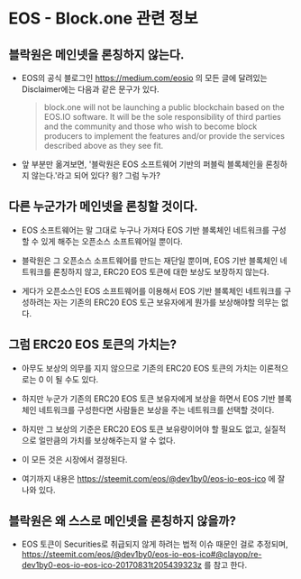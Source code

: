 # EOS - Block.one 관련 정보

## 블락원은 메인넷을 론칭하지 않는다.

- EOS의 공식 블로그인 https://medium.com/eosio 의 모든 글에 달려있는 Disclaimer에는 다음과 같은 문구가 있다.

  >block.one will not be launching a public blockchain based on the EOS.IO software. It will be the sole responsibility of third parties and the community and those who wish to become block producers to implement the features and/or provide the services described above as they see fit.

- 앞 부분만 옮겨보면, '블락원은 EOS 소프트웨어 기반의 퍼블릭 블록체인을 론칭하지 않는다.'라고 되어 있다? 읭? 그럼 누가?

## 다른 누군가가 메인넷을 론칭할 것이다.

- EOS 소프트웨어는 말 그대로 누구나 가져다 EOS 기반 블록체인 네트워크를 구성할 수 있게 해주는 오픈소스 소프트웨어일 뿐이다.

- 블락원은 그 오픈소스 소프트웨어를 만드는 재단일 뿐이며, EOS 기반 블록체인 네트워크를 론칭하지 않고, ERC20 EOS 토큰에 대한 보상도 보장하지 않는다.

- 게다가 오픈소스인 EOS 소프트웨어를 이용해서 EOS 기반 블록체인 네트워크를 구성하려는 자는 기존의 ERC20 EOS 토근 보유자에게 뭔가를 보상해야할 의무는 없다.

## 그럼 ERC20 EOS 토큰의 가치는?

- 아무도 보상의 의무를 지지 않으므로 기존의 ERC20 EOS 토큰의 가치는 이론적으로는 0 이 될 수도 있다.

- 하지만 누군가 기존의 ERC20 EOS 토큰 보유자에게 보상을 하면서 EOS 기반 블록체인 네트워크를 구성한다면 사람들은 보상을 주는 네트워크를 선택할 것이다.

- 하지만 그 보상의 기준은 ERC20 EOS 토큰 보유량이어야 할 필요도 없고, 실질적으로 얼만큼의 가치를 보상해주는지 알 수 없다.

- 이 모든 것은 시장에서 결정된다.

- 여기까지 내용은 https://steemit.com/eos/@dev1by0/eos-io-eos-ico 에 잘 나와 있다.

## 블락원은 왜 스스로 메인넷을 론칭하지 않을까?

- EOS 토큰이 Securities로 취급되지 않게 하려는 법적 이슈 때문인 걸로 추정되며, https://steemit.com/eos/@dev1by0/eos-io-eos-ico#@clayop/re-dev1by0-eos-io-eos-ico-20170831t205439323z 를 참고 한다.

